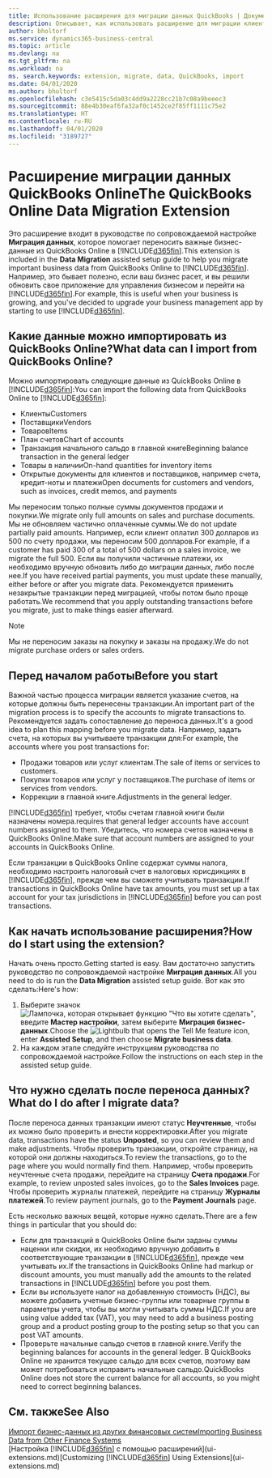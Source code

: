 ```yaml
---
title: Использование расширения для миграции данных QuickBooks | Документация Майкрософт
description: Описывает, как использовать расширение для миграции клиентов, поставщиков, товаров и счетов из QuickBooks Online в Business Central.
author: bholtorf
ms.service: dynamics365-business-central
ms.topic: article
ms.devlang: na
ms.tgt_pltfrm: na
ms.workload: na
ms. search.keywords: extension, migrate, data, QuickBooks, import
ms.date: 04/01/2020
ms.author: bholtorf
ms.openlocfilehash: c3e5415c5da03c4dd9a2228cc21b7c08a9beeec3
ms.sourcegitcommit: 88e4b30eaf6fa32af0c1452ce2f85ff1111c75e2
ms.translationtype: HT
ms.contentlocale: ru-RU
ms.lasthandoff: 04/01/2020
ms.locfileid: "3189727"
---
```

# <a name="the-quickbooks-online-data-migration-extension"></a><span data-ttu-id="060c0-103">Расширение миграции данных QuickBooks Online</span><span class="sxs-lookup"><span data-stu-id="060c0-103">The QuickBooks Online Data Migration Extension</span></span>
<span data-ttu-id="060c0-104">Это расширение входит в руководстве по сопровождаемой настройке **Миграция данных**, которое помогает переносить важные бизнес-данные из QuickBooks Online в [!INCLUDE[d365fin](includes/d365fin_md.md)].</span><span class="sxs-lookup"><span data-stu-id="060c0-104">This extension is included in the **Data Migration** assisted setup guide to help you migrate important business data from QuickBooks Online to [!INCLUDE[d365fin](includes/d365fin_md.md)].</span></span> <span data-ttu-id="060c0-105">Например, это бывает полезно, если ваш бизнес расет, и вы решили обновить свое приложение для управления бизнесом и перейти на [!INCLUDE[d365fin](includes/d365fin_md.md)].</span><span class="sxs-lookup"><span data-stu-id="060c0-105">For example, this is useful when your business is growing, and you've decided to upgrade your business management app by starting to use [!INCLUDE[d365fin](includes/d365fin_md.md)].</span></span>

## <a name="what-data-can-i-import-from-quickbooks-online"></a><span data-ttu-id="060c0-106">Какие данные можно импортировать из QuickBooks Online?</span><span class="sxs-lookup"><span data-stu-id="060c0-106">What data can I import from QuickBooks Online?</span></span>
<span data-ttu-id="060c0-107">Можно импортировать следующие данные из QuickBooks Online в [!INCLUDE[d365fin](includes/d365fin_md.md)]:</span><span class="sxs-lookup"><span data-stu-id="060c0-107">You can import the following data from QuickBooks Online to [!INCLUDE[d365fin](includes/d365fin_md.md)]:</span></span>  

* <span data-ttu-id="060c0-108">Клиенты</span><span class="sxs-lookup"><span data-stu-id="060c0-108">Customers</span></span>
* <span data-ttu-id="060c0-109">Поставщики</span><span class="sxs-lookup"><span data-stu-id="060c0-109">Vendors</span></span>
* <span data-ttu-id="060c0-110">Товаров</span><span class="sxs-lookup"><span data-stu-id="060c0-110">Items</span></span>
* <span data-ttu-id="060c0-111">План счетов</span><span class="sxs-lookup"><span data-stu-id="060c0-111">Chart of accounts</span></span>
* <span data-ttu-id="060c0-112">Транзакция начального сальдо в главной книге</span><span class="sxs-lookup"><span data-stu-id="060c0-112">Beginning balance transaction in the general ledger</span></span>
* <span data-ttu-id="060c0-113">Товары в наличии</span><span class="sxs-lookup"><span data-stu-id="060c0-113">On-hand quantities for inventory items</span></span>
* <span data-ttu-id="060c0-114">Открытые документы для клиентов и поставщиков, например счета, кредит-ноты и платежи</span><span class="sxs-lookup"><span data-stu-id="060c0-114">Open documents for customers and vendors, such as invoices, credit memos, and payments</span></span>

<span data-ttu-id="060c0-115">Мы переносим только полные суммы документов продажи и покупки.</span><span class="sxs-lookup"><span data-stu-id="060c0-115">We migrate only full amounts on sales and purchase documents.</span></span> <span data-ttu-id="060c0-116">Мы не обновляем частично оплаченные суммы.</span><span class="sxs-lookup"><span data-stu-id="060c0-116">We do not update partially paid amounts.</span></span> <span data-ttu-id="060c0-117">Например, если клиент оплатил 300 долларов из 500 по счету продажи, мы переносим 500 долларов.</span><span class="sxs-lookup"><span data-stu-id="060c0-117">For example, if a customer has paid 300 of a total of 500 dollars on a sales invoice, we migrate the full 500.</span></span> <span data-ttu-id="060c0-118">Если вы получили частичные платежи, их необходимо вручную обновить либо до миграции данных, либо после нее.</span><span class="sxs-lookup"><span data-stu-id="060c0-118">If you have received partial payments, you must update these manually, either before or after you migrate data.</span></span> <span data-ttu-id="060c0-119">Рекомендуется применить незакрытые транзакции перед миграцией, чтобы потом было проще работать.</span><span class="sxs-lookup"><span data-stu-id="060c0-119">We recommend that you apply outstanding transactions before you migrate, just to make things easier afterward.</span></span>

> [!NOTE]  
>   <span data-ttu-id="060c0-120">Мы не переносим заказы на покупку и заказы на продажу.</span><span class="sxs-lookup"><span data-stu-id="060c0-120">We do not migrate purchase orders or sales orders.</span></span>

## <a name="before-you-start"></a><span data-ttu-id="060c0-121">Перед началом работы</span><span class="sxs-lookup"><span data-stu-id="060c0-121">Before you start</span></span>
<span data-ttu-id="060c0-122">Важной частью процесса миграции является указание счетов, на которые должны быть перенесены транзакции.</span><span class="sxs-lookup"><span data-stu-id="060c0-122">An important part of the migration process is to specify the accounts to migrate transactions to.</span></span> <span data-ttu-id="060c0-123">Рекомендуется задать сопоставление до переноса данных.</span><span class="sxs-lookup"><span data-stu-id="060c0-123">It's a good idea to plan this mapping before you migrate data.</span></span> <span data-ttu-id="060c0-124">Например, задать счета, на которых вы учитываете транзакции для:</span><span class="sxs-lookup"><span data-stu-id="060c0-124">For example, the accounts where you post transactions for:</span></span>  

* <span data-ttu-id="060c0-125">Продажи товаров или услуг клиентам.</span><span class="sxs-lookup"><span data-stu-id="060c0-125">The sale of items or services to customers.</span></span>
* <span data-ttu-id="060c0-126">Покупки товаров или услуг у поставщиков.</span><span class="sxs-lookup"><span data-stu-id="060c0-126">The purchase of items or services from vendors.</span></span>  
* <span data-ttu-id="060c0-127">Коррекции в главной книге.</span><span class="sxs-lookup"><span data-stu-id="060c0-127">Adjustments in the general ledger.</span></span>  

[!INCLUDE[d365fin](includes/d365fin_md.md)] <span data-ttu-id="060c0-128">требует, чтобы счетам главной книги были назначены номера.</span><span class="sxs-lookup"><span data-stu-id="060c0-128">requires that general ledger accounts have account numbers assigned to them.</span></span> <span data-ttu-id="060c0-129">Убедитесь, что номера счетов назначены в QuickBooks Online.</span><span class="sxs-lookup"><span data-stu-id="060c0-129">Make sure that account numbers are assigned to your accounts in QuickBooks Online.</span></span>

<span data-ttu-id="060c0-130">Если транзакции в QuickBooks Online содержат суммы налога, необходимо настроить налоговый счет в налоговых юрисдикциях в [!INCLUDE[d365fin](includes/d365fin_md.md)], прежде чем вы сможете учитывать транзакции.</span><span class="sxs-lookup"><span data-stu-id="060c0-130">If transactions in QuickBooks Online have tax amounts, you must set up a tax account for your tax jurisdictions in [!INCLUDE[d365fin](includes/d365fin_md.md)] before you can post transactions.</span></span>

## <a name="how-do-i-start-using-the-extension"></a><span data-ttu-id="060c0-131">Как начать использование расширения?</span><span class="sxs-lookup"><span data-stu-id="060c0-131">How do I start using the extension?</span></span>
<span data-ttu-id="060c0-132">Начать очень просто.</span><span class="sxs-lookup"><span data-stu-id="060c0-132">Getting started is easy.</span></span> <span data-ttu-id="060c0-133">Вам достаточно запустить руководство по сопровождаемой настройке **Миграция данных**.</span><span class="sxs-lookup"><span data-stu-id="060c0-133">All you need to do is run the **Data Migration** assisted setup guide.</span></span> <span data-ttu-id="060c0-134">Вот как это сделать:</span><span class="sxs-lookup"><span data-stu-id="060c0-134">Here's how:</span></span>

1. <span data-ttu-id="060c0-135">Выберите значок ![Лампочка, которая открывает функцию "Что вы хотите сделать"](media/ui-search/search_small.png "Что вы хотите сделать"), введите **Мастер настройки**, затем выберите **Миграция бизнес-данных**.</span><span class="sxs-lookup"><span data-stu-id="060c0-135">Choose the ![Lightbulb that opens the Tell Me feature](media/ui-search/search_small.png "Tell me what you want to do") icon, enter **Assisted Setup**, and then choose **Migrate business data**.</span></span>
2. <span data-ttu-id="060c0-136">На каждом этапе следуйте инструкциям руководства по сопровождаемой настройке.</span><span class="sxs-lookup"><span data-stu-id="060c0-136">Follow the instructions on each step in the assisted setup guide.</span></span>

## <a name="what-do-i-do-after-i-migrate-data"></a><span data-ttu-id="060c0-137">Что нужно сделать после переноса данных?</span><span class="sxs-lookup"><span data-stu-id="060c0-137">What do I do after I migrate data?</span></span>
<span data-ttu-id="060c0-138">После переноса данных транзакции имеют статус **Неучтенные**, чтобы их можно было проверить и внести корректировки.</span><span class="sxs-lookup"><span data-stu-id="060c0-138">After you migrate data, transactions have the status **Unposted**, so you can review them and make adjustments.</span></span> <span data-ttu-id="060c0-139">Чтобы проверить транзакции, откройте страницу, на которой они должны находиться.</span><span class="sxs-lookup"><span data-stu-id="060c0-139">To review the transactions, go to the page where you would normally find them.</span></span> <span data-ttu-id="060c0-140">Например, чтобы проверить неучтенные счета продажи, перейдите на страницу **Счета продажи**.</span><span class="sxs-lookup"><span data-stu-id="060c0-140">For example, to review unposted sales invoices, go to the **Sales Invoices** page.</span></span> <span data-ttu-id="060c0-141">Чтобы проверить журналы платежей, перейдите на страницу **Журналы платежей**.</span><span class="sxs-lookup"><span data-stu-id="060c0-141">To review payment journals, go to the **Payment Journals** page.</span></span>   

<span data-ttu-id="060c0-142">Есть несколько важных вещей, которые нужно сделать.</span><span class="sxs-lookup"><span data-stu-id="060c0-142">There are a few things in particular that you should do:</span></span>

* <span data-ttu-id="060c0-143">Если для транзакций в QuickBooks Online были заданы суммы наценки или скидки, их необходимо вручную добавить в соответствующие транзакции в [!INCLUDE[d365fin](includes/d365fin_md.md)], прежде чем учитывать их.</span><span class="sxs-lookup"><span data-stu-id="060c0-143">If the transactions in QuickBooks Online had markup or discount amounts, you must manually add the amounts to the related transactions in [!INCLUDE[d365fin](includes/d365fin_md.md)] before you post them.</span></span>
* <span data-ttu-id="060c0-144">Если вы используете налог на добавленную стоимость (НДС), вы можете добавить учетные бизнес-группы или товарные группы в параметры учета, чтобы вы могли учитывать суммы НДС.</span><span class="sxs-lookup"><span data-stu-id="060c0-144">If you are using value added tax (VAT), you may need to add a business posting group and a product posting group to the posting setup so that you can post VAT amounts.</span></span>
* <span data-ttu-id="060c0-145">Проверьте начальные сальдо счетов в главной книге.</span><span class="sxs-lookup"><span data-stu-id="060c0-145">Verify the beginning balances for accounts in the general ledger.</span></span> <span data-ttu-id="060c0-146">В QuickBooks Online не хранится текущее сальдо для всех счетов, поэтому вам может потребоваться исправить начальные сальдо.</span><span class="sxs-lookup"><span data-stu-id="060c0-146">QuickBooks Online does not store the current balance for all accounts, so you might need to correct beginning balances.</span></span>

## <a name="see-also"></a><span data-ttu-id="060c0-147">См. также</span><span class="sxs-lookup"><span data-stu-id="060c0-147">See Also</span></span>
[<span data-ttu-id="060c0-148">Импорт бизнес-данных из других финансовых систем</span><span class="sxs-lookup"><span data-stu-id="060c0-148">Importing Business Data from Other Finance Systems</span></span>](across-import-data-configuration-packages.md)  
<span data-ttu-id="060c0-149">[Настройка [!INCLUDE[d365fin](includes/d365fin_md.md)] с помощью расширений](ui-extensions.md)</span><span class="sxs-lookup"><span data-stu-id="060c0-149">[Customizing [!INCLUDE[d365fin](includes/d365fin_md.md)] Using Extensions](ui-extensions.md)</span></span>  
